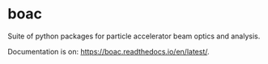 # boac

Suite of python packages for particle accelerator beam optics and analysis.

Documentation is on: https://boac.readthedocs.io/en/latest/.